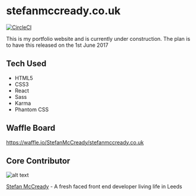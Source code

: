 # stefanmccready.co.uk

[![CircleCI](https://circleci.com/gh/StefanMcCready/stefanmccready.co.uk/tree/master.svg?style=shield)](https://circleci.com/gh/StefanMcCready/stefanmccready.co.uk/tree/master)

This is my portfolio website and is currently under construction. The plan is to have this released on the 1st June 2017

## Tech Used

* HTML5
* CSS3
* React
* Sass
* Karma
* Phantom CSS

## Waffle Board

https://waffle.io/StefanMcCready/stefanmccready.co.uk

## Core Contributor
![alt text]( https://avatars.githubusercontent.com/StefanMcCready "Stefans Face")

[Stefan McCready](https://github.com/StefanMcCready) - 
A fresh faced front end developer living life in Leeds
